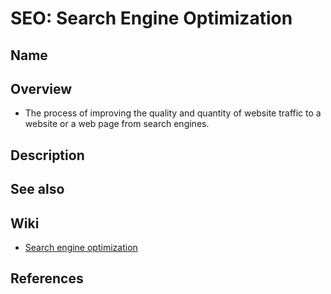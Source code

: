 # SEO: Search Engine Optimization

## Name

## Overview
- The process of improving the quality and quantity of website traffic to a website or a web page from search engines.

## Description

## See also

## Wiki
- [Search engine optimization](https://en.wikipedia.org/wiki/Search_engine_optimization)

## References
